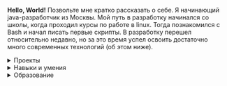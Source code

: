 **Hello, World!**
Позвольте мне кратко рассказать о себе. Я начинающий java-разработчик из Москвы.  Мой путь в разработку начинался со школы, когда проходил курсы по работе в linux. Тогда познакомился с Bash и начал писать первые скрипты. В разработку перешел относительно недавно, но за это время успел освоить достаточно много современных технологий (об этом ниже).

<details>
<summary> Проекты </summary>
<ul>
  <li><a href="https://github.com/Madmaxim22/Converter">Конвертер картинок в ASCI</a></li>
  <li><a href="https://github.com/Madmaxim22/MultiChat.git">Сетевой чат для обмена сообщениями</a></li>
  <li><a href="https://github.com/Madmaxim22/MoneyTransferService">Сервис для перевода денег с карты на карту</a></li>
  <li><a href="https://github.com/Madmaxim22/CloudService">Облачное хранилище</a></li>
</ul>
</details>

<details> 
<summary> Навыки и умения </summary>
<a href="https://www.java.com/ru/"><img src="images/javaLog.jpg" width="50" height="50" title="Java"></a>
<a href="https://spring.io/"><img src="images/springLog.webp" width="50" height="50" title="Spring"></a>
<a href="https://git-scm.com/"><img src="images/gitLog.webp" width="50" height="50" title="Git"></a>
<a href="https://github.com/"><img src="images/githubLog.webp" width="50" height="50" title="GitHub"></a>
<a href="https://junit.org/junit5/"><img src="images/junit5Log.webp" width="50" height="50" title="Junit5"></a>
<a href="https://www.docker.com/"><img src="images/dockerLog.webp" width="50" height="50" title="Docker"></a>
<a href="https://www.mongodb.com/"><img src="images/mongodbLog.webp" width="50" height="50" title="MongoDB"></a>
<a href="https://ru.wikipedia.org/wiki/SQL"><img src="images/sqlLog.webp" width="50" height="50" title="SQL"></a>
<a href="https://gradle.org/"><img src="imageg/../images/GradleLog.webp" width="50" height="50" title=""></a>
</details>

<details>
<summary> Образование </summary> 
<table border="2" bordercolor="black" width="600" align="centre">
<tr><th>Образование</th>
<th>Период</th></tr>
<tr><td>Введение в Linux</td><td>2022г.</td></tr>
<tr><td>Инфокомкоммуникационные технологии и системы специальной связи</td><td>2013 - 2018г.</td></tr>
<tr><td>Техническая защита информаци. Способы и средства защиты информации, содержащей сведения, состовляющие государственную тайну, от утечки по техническим каналам</td><td>2021г.</td></tr>
<tr><td>Основы Java</td><td>2022г.</td></tr>
</table>
</details>
